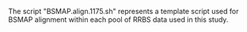 The script "BSMAP.align.1175.sh" represents a template script used for BSMAP alignment within each pool of RRBS data used in this study.
